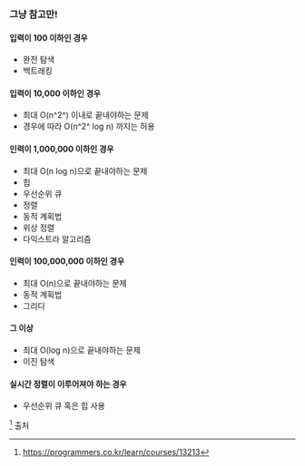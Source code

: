 
### 그냥 참고만!

#### 입력이 100 이하인 경우
* 완전 탐색
* 백트래킹
#### 입력이 10,000 이하인 경우
* 최대 O(n^2^) 이내로 끝내야하는 문제
* 경우에 따라 O(n^2^ log n) 까지는 허용
#### 인력이 1,000,000 이하인 경우
* 최대 O(n log n)으로 끝내야하는 문제
* 힙
* 우선순위 큐
* 정렬
* 동적 계획법
* 위상 정렬
* 다익스트라 알고리즘
#### 인력이 100,000,000 이하인 경우
* 최대 O(n)으로 끝내야하는 문제
* 동적 계획법
* 그리디
#### 그 이상
* 최대 O(log n)으로 끝내야하는 문제
* 이진 탐색
#### 실시간 정렬이 이루어져야 하는 경우
* 우선순위 큐 혹은 힙 사용


[^myfootnote] 출처
[^myfootnote]:https://programmers.co.kr/learn/courses/13213
